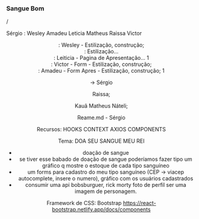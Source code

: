### Sangue Bom







/


Sérgio :
Wesley
Amadeu
Leticia
Matheus
Raissa
Victor


<Header /> : Wesley - Estilização, construção;

<Main /> : Estilização...
<Section 0> : Leiticia - Pagina de Apresentação... 1

<Section 1> : Victor - Form - Estilização, construção; 
<Section 2> : Amadeu - Form Apres - Estilização, construção; 1

-> Sérgio

<Footer /> Raissa;



Kauã Matheus Náteli;

Reame.md - Sérgio



Recursos:
HOOKS
CONTEXT
AXIOS
COMPONENTS

Tema:
DOA SEU SANGUE MEU REI
- doação de sangue
- se tiver esse babado de doação de sangue poderíamos fazer tipo um gráfico q mostre o estoque de cada tipo sanguíneo
- um forms para cadastro do meu tipo sanguíneo (CEP -> viacep autocomplete, insere o numero), gráfico com os usuários cadastrados
- consumir uma api bobsburguer, rick morty foto de perfil ser uma imagem de personagem.


Framework de CSS:
Bootstrap
https://react-bootstrap.netlify.app/docs/components